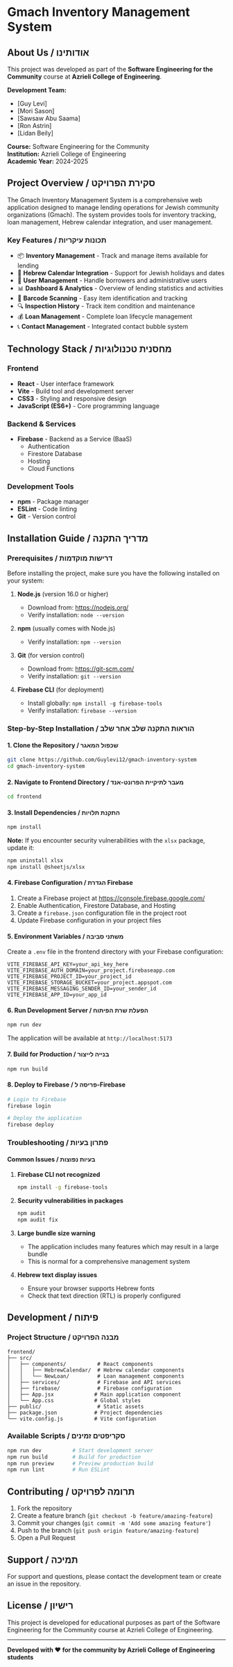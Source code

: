 # Gmach Inventory Management System

## About Us / אודותינו

This project was developed as part of the **Software Engineering for the Community** course at **Azrieli College of Engineering**.

**Development Team:**
- [Guy Levi]
- [Mori Sason]
- [Sawsaw Abu Saama]
- [Ron Astrin]
- [Lidan Beily]

**Course:** Software Engineering for the Community  
**Institution:** Azrieli College of Engineering  
**Academic Year:** 2024-2025

## Project Overview / סקירת הפרויקט

The Gmach Inventory Management System is a comprehensive web application designed to manage lending operations for Jewish community organizations (Gmach). The system provides tools for inventory tracking, loan management, Hebrew calendar integration, and user management.

### Key Features / תכונות עיקריות

- 📦 **Inventory Management** - Track and manage items available for lending
- 📅 **Hebrew Calendar Integration** - Support for Jewish holidays and dates
- 👥 **User Management** - Handle borrowers and administrative users
- 📊 **Dashboard & Analytics** - Overview of lending statistics and activities
- 📱 **Barcode Scanning** - Easy item identification and tracking
- 🔍 **Inspection History** - Track item condition and maintenance
- 💰 **Loan Management** - Complete loan lifecycle management
- 📞 **Contact Management** - Integrated contact bubble system

## Technology Stack / מחסנית טכנולוגיות

### Frontend
- **React** - User interface framework
- **Vite** - Build tool and development server
- **CSS3** - Styling and responsive design
- **JavaScript (ES6+)** - Core programming language

### Backend & Services
- **Firebase** - Backend as a Service (BaaS)
  - Authentication
  - Firestore Database
  - Hosting
  - Cloud Functions

### Development Tools
- **npm** - Package manager
- **ESLint** - Code linting
- **Git** - Version control

## Installation Guide / מדריך התקנה

### Prerequisites / דרישות מוקדמות

Before installing the project, make sure you have the following installed on your system:

1. **Node.js** (version 16.0 or higher)
   - Download from: https://nodejs.org/
   - Verify installation: `node --version`

2. **npm** (usually comes with Node.js)
   - Verify installation: `npm --version`

3. **Git** (for version control)
   - Download from: https://git-scm.com/
   - Verify installation: `git --version`

4. **Firebase CLI** (for deployment)
   - Install globally: `npm install -g firebase-tools`
   - Verify installation: `firebase --version`

### Step-by-Step Installation / הוראות התקנה שלב אחר שלב

#### 1. Clone the Repository / שכפול המאגר
```bash
git clone https://github.com/Guylevi12/gmach-inventory-system
cd gmach-inventory-system
```

#### 2. Navigate to Frontend Directory / מעבר לתיקיית הפרונט-אנד
```bash
cd frontend
```

#### 3. Install Dependencies / התקנת תלויות
```bash
npm install
```

**Note:** If you encounter security vulnerabilities with the `xlsx` package, update it:
```bash
npm uninstall xlsx
npm install @sheetjs/xlsx
```

#### 4. Firebase Configuration / הגדרת Firebase

1. Create a Firebase project at https://console.firebase.google.com/
2. Enable Authentication, Firestore Database, and Hosting
3. Create a `firebase.json` configuration file in the project root
4. Update Firebase configuration in your project files

#### 5. Environment Variables / משתני סביבה

Create a `.env` file in the frontend directory with your Firebase configuration:
```env
VITE_FIREBASE_API_KEY=your_api_key_here
VITE_FIREBASE_AUTH_DOMAIN=your_project.firebaseapp.com
VITE_FIREBASE_PROJECT_ID=your_project_id
VITE_FIREBASE_STORAGE_BUCKET=your_project.appspot.com
VITE_FIREBASE_MESSAGING_SENDER_ID=your_sender_id
VITE_FIREBASE_APP_ID=your_app_id
```

#### 6. Run Development Server / הפעלת שרת הפיתוח
```bash
npm run dev
```

The application will be available at `http://localhost:5173`

#### 7. Build for Production / בנייה לייצור
```bash
npm run build
```

#### 8. Deploy to Firebase / פריסה ל-Firebase
```bash
# Login to Firebase
firebase login

# Deploy the application
firebase deploy
```

### Troubleshooting / פתרון בעיות

#### Common Issues / בעיות נפוצות

1. **Firebase CLI not recognized**
   ```bash
   npm install -g firebase-tools
   ```

2. **Security vulnerabilities in packages**
   ```bash
   npm audit
   npm audit fix
   ```

3. **Large bundle size warning**
   - The application includes many features which may result in a large bundle
   - This is normal for a comprehensive management system

4. **Hebrew text display issues**
   - Ensure your browser supports Hebrew fonts
   - Check that text direction (RTL) is properly configured

## Development / פיתוח

### Project Structure / מבנה הפרויקט

```
frontend/
├── src/
│   ├── components/          # React components
│   │   ├── HebrewCalendar/  # Hebrew calendar components
│   │   └── NewLoan/         # Loan management components
│   ├── services/            # Firebase and API services
│   ├── firebase/            # Firebase configuration
│   ├── App.jsx             # Main application component
│   └── App.css             # Global styles
├── public/                  # Static assets
├── package.json            # Project dependencies
└── vite.config.js          # Vite configuration
```

### Available Scripts / סקריפטים זמינים

```bash
npm run dev          # Start development server
npm run build        # Build for production
npm run preview      # Preview production build
npm run lint         # Run ESLint
```

## Contributing / תרומה לפרויקט

1. Fork the repository
2. Create a feature branch (`git checkout -b feature/amazing-feature`)
3. Commit your changes (`git commit -m 'Add some amazing feature'`)
4. Push to the branch (`git push origin feature/amazing-feature`)
5. Open a Pull Request

## Support / תמיכה

For support and questions, please contact the development team or create an issue in the repository.

## License / רישיון

This project is developed for educational purposes as part of the Software Engineering for the Community course at Azrieli College of Engineering.

---

**Developed with ❤️ for the community by Azrieli College of Engineering students**
